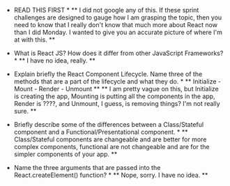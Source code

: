 * READ THIS FIRST *
** I did not google any of this. If these sprint challenges are designed to gauge how I am grasping the topic, then you need to know that I really don't know that much more about React now than I did Monday. I wanted to give you an accurate picture of where I'm at with this. **


* What is React JS? How does it differ from other JavaScript Frameworks? * 
**  I have no idea, really. **
* Explain briefly the React Component Lifecycle. Name three of the methods that are a part of the lifecycle and what they do. *
** Initialize - Mount - Render - Unmount **
** I am pretty vague on this, but Initialize is creating the app, Mounting is putting all the components in the app, Render is ????, and Unmount, I guess, is removing things? I'm not really sure. **
* Briefly describe some of the differences between a Class/Stateful component and a Functional/Presentational component. *
** Class/Stateful components are changeable and are better for more complex components, functional are not changeable and are for the simpler components of your app. **
* Name the three arguments that are passed into the React.createElement() function? *
** Nope, sorry. I have no idea. **

